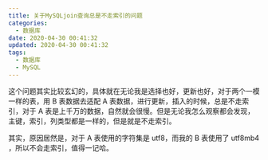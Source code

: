 ```yaml
---
title: 关于MySQLjoin查询总是不走索引的问题
categories:
  - 数据库
date: 2020-04-30 00:41:32
updated: 2020-04-30 00:41:32
tags: 
  - 数据库
  - MySQL
---
```


这个问题其实比较玄幻的，具体就在无论我是选择也好，更新也好，对于两个一模一样的表，用 B 表数据去适配 A 表数据，进行更新，插入的时候，总是不走索引，对于 A 表是上千万的数据，自然就会很慢。但是无论我怎么观察都会发现，主键，索引，列类型都是一样的，但是就是不走索引。



<!--more-->



其实，原因居然是，对于 A 表使用的字符集是 utf8，而我的 B 表使用了 utf8mb4 ，所以不会走索引，值得一记哈。